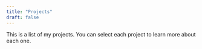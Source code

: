 ```yaml
---
title: "Projects"
draft: false
---
```


This is a list of my projects. You can select each project to learn more about
each one.

